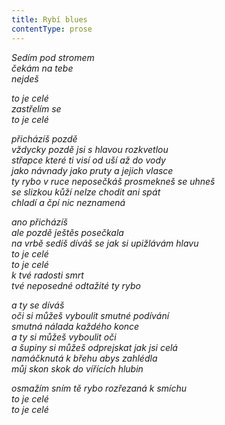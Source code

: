 ```yaml
---
title: Rybí blues
contentType: prose
---
```


_Sedím pod stromem  
čekám na tebe  
nejdeš_

_to je celé  
zastřelím se  
to je celé_

_přicházíš pozdě  
vždycky pozdě jsi s hlavou rozkvetlou  
střapce které ti visí od uší až do vody  
jako návnady jako pruty a jejich vlasce  
ty rybo v ruce neposečkáš prosmekneš se uhneš  
se slizkou kůží nelze chodit ani spát  
chladí a čpí nic neznamená_

_ano přicházíš  
ale pozdě ještěs posečkala  
na vrbě sedíš díváš se jak si upižlávám hlavu  
to je celé  
to je celé  
k tvé radosti smrt  
tvé neposedné odtažité ty rybo_

_a ty se díváš  
oči si můžeš vyboulit smutné podívání  
smutná nálada každého konce  
a ty si můžeš vyboulit oči  
a šupiny si můžeš odprejskat jak jsi celá  
namáčknutá k břehu abys zahlédla  
můj skon skok do vířících hlubin_

_osmažím sním tě rybo rozřezaná k smíchu  
to je celé  
to je celé_
